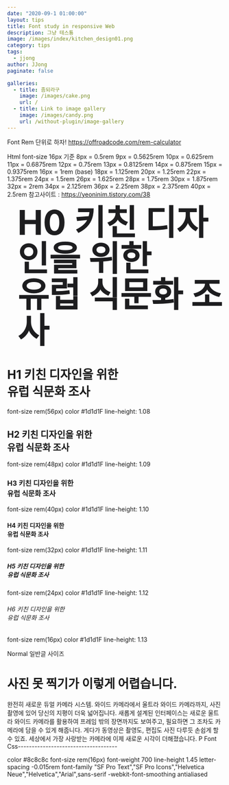 ```yaml
---
date: "2020-09-1 01:00:00"
layout: tips
title: Font study in responsive Web
description: 그냥 테스툥
image: /images/index/kitchen_design01.png
category: tips
tags:
  - jjong
author: JJong
paginate: false

galleries:
  - title: 좀되라구
    image: /images/cake.png
    url: /
  - title: Link to image gallery
    image: /images/candy.png
    url: /without-plugin/image-gallery
---
```


Font
Rem 단위로 하자!
https://offroadcode.com/rem-calculator

Html font-size 16px 기준
8px = 0.5rem
9px = 0.5625rem
10px = 0.625rem
11px = 0.6875rem
12px = 0.75rem
13px = 0.8125rem
14px = 0.875rem
15px = 0.9375rem
16px = 1rem (base)
18px = 1.125rem
20px = 1.25rem
22px = 1.375rem
24px = 1.5rem
26px = 1.625rem
28px = 1.75rem
30px = 1.875rem
32px = 2rem
34px = 2.125rem
36px = 2.25rem
38px = 2.375rem
40px = 2.5rem
참고사이트 : https://yeoninim.tistory.com/38

<div style="color: #1d1d1F; font-size: 5rem;font-weight: 700; line-height: 1.05; letter-spacing: -0.015rem; margin-left:24px;-webkit-font-smoothing: antialiased;">
H0 키친 디자인을 위한<br> 유럽 식문화 조사
</div>

# H1 키친 디자인을 위한<br> 유럽 식문화 조사

font-size rem(56px) color #1d1d1F line-height: 1.08

## H2 키친 디자인을 위한<br> 유럽 식문화 조사

font-size rem(48px) color #1d1d1F line-height: 1.09

### H3 키친 디자인을 위한<br> 유럽 식문화 조사

font-size rem(40px) color #1d1d1F line-height: 1.10

#### H4 키친 디자인을 위한<br> 유럽 식문화 조사

font-size rem(32px) color #1d1d1F line-height: 1.11

##### H5 키친 디자인을 위한<br> 유럽 식문화 조사

font-size rem(24px) color #1d1d1F line-height: 1.12

###### H6 키친 디자인을 위한<br> 유럽 식문화 조사

font-size rem(16px) color #1d1d1F line-height: 1.13

Normal 일반글 사이즈

# 사진 못 찍기가 이렇게 어렵습니다.

완전히 새로운 듀얼 카메라 시스템. 와이드 카메라에서 울트라 와이드 카메라까지, 사진 촬영에 있어 당신의 지평이 더욱 넓어집니다. 새롭게 설계된 인터페이스는 새로운 울트라 와이드 카메라를 활용하여 프레임 밖의 장면까지도 보여주고, 필요하면 그 조차도 카메라에 담을 수 있게 해줍니다. 게다가 동영상은 촬영도, 편집도 사진 다루듯 손쉽게 할 수 있죠. 세상에서 가장 사랑받는 카메라에 이제 새로운 시각이 더해졌습니다.
P Font Css------------------------------------

color #8c8c8c
font-size rem(16px)
font-weight 700
line-height 1.45
letter-spacing -0.015rem
font-family "SF Pro Text","SF Pro Icons","Helvetica Neue","Helvetica","Arial",sans-serif
-webkit-font-smoothing antialiased
